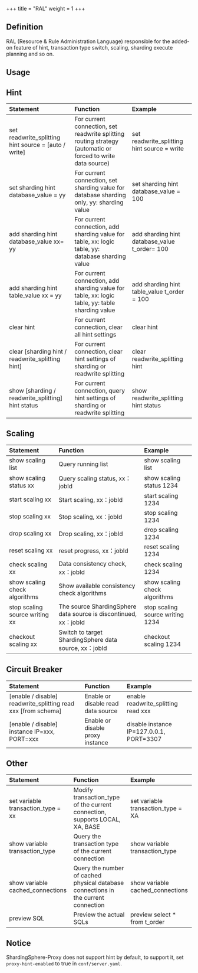 +++
title = "RAL"
weight = 1
+++

## Definition

RAL (Resource & Rule Administration Language) responsible for the added-on feature of hint, transaction type switch, scaling, sharding execute planning and so on.
## Usage

## Hint

| Statement                                          | Function                                                                                                     | Example                                           |
|:---------------------------------------------------|:-------------------------------------------------------------------------------------------------------------|:----------------------------------------------|
|set readwrite_splitting hint source = [auto / write]| For current connection, set readwrite splitting routing strategy (automatic or forced to write data source)  | set readwrite_splitting hint source = write   |  
|set sharding hint database_value = yy               | For current connection, set sharding value for database sharding only, yy: sharding value                    | set sharding hint database_value = 100        |  
|add sharding hint database_value xx= yy             | For current connection, add sharding value for table, xx: logic table, yy: database sharding value           | add sharding hint database_value t_order= 100 |  
|add sharding hint table_value xx = yy               | For current connection, add sharding value for table, xx: logic table, yy: table sharding value              | add sharding hint table_value t_order = 100   |  
|clear hint                                          | For current connection, clear all hint settings                                                              | clear hint                                    |  
|clear [sharding hint / readwrite_splitting hint]    | For current connection, clear hint settings of sharding or readwrite splitting                               | clear readwrite_splitting hint                |  
|show [sharding / readwrite_splitting] hint status   | For current connection, query hint settings of sharding or readwrite splitting                               | show readwrite_splitting hint status          |  

## Scaling

| Statement                                          | Function                                                           | Example                                         |
|:---------------------------------------------------|:-------------------------------------------------------------------|:-----------------------------------------------|
|show scaling list                                   | Query running list                                                 | show scaling list                              |  
|show scaling status xx                              | Query scaling status, xx：jobId                                     | show scaling status 1234                       |  
|start scaling xx                                    | Start scaling, xx：jobId                                            | start scaling 1234                             |  
|stop scaling xx                                     | Stop scaling, xx：jobId                                             | stop scaling 1234                              |  
|drop scaling xx                                     | Drop scaling, xx：jobId                                             | drop scaling 1234                              |  
|reset scaling xx                                    | reset progress, xx：jobId                                           | reset scaling 1234                             |  
|check scaling xx                                    | Data consistency check, xx：jobId                                   | check scaling 1234                             |  
|show scaling check algorithms                       | Show available consistency check algorithms                         | show scaling check algorithms                  |  
|stop scaling source writing xx                      | The source ShardingSphere data source is discontinued, xx：jobId     | stop scaling source writing 1234               |  
|checkout scaling xx                                 | Switch to target ShardingSphere data source, xx：jobId               | checkout scaling 1234                          |  


## Circuit Breaker

| Statement                                                         | Function                            | Example                                       |
|:------------------------------------------------------------------|:------------------------------------|:----------------------------------------------|
|[enable / disable] readwrite_splitting read xxx [from schema]      | Enable or disable read data source  | enable readwrite_splitting read xxx           |  
|[enable / disable] instance IP=xxx, PORT=xxx                       | Enable or disable proxy instance    | disable instance IP=127.0.0.1, PORT=3307      |  

## Other

| Statement                                          | Function                                                                             | Example                                       |
|:---------------------------------------------------|:-------------------------------------------------------------------------------------|:----------------------------------------------|
|set variable transaction_type = xx                  | Modify transaction_type of the current connection, supports LOCAL, XA, BASE          | set variable transaction_type = XA            |  
|show variable transaction_type                      | Query the transaction type of the current connection                                 | show variable transaction_type                |  
|show variable cached_connections                    | Query the number of cached physical database connections in the current connection   | show variable cached_connections              |  
|preview SQL                                         | Preview the actual SQLs                                                              | preview select * from t_order                 |  

## Notice

ShardingSphere-Proxy does not support hint by default, to support it, set `proxy-hint-enabled` to true in `conf/server.yaml`.
